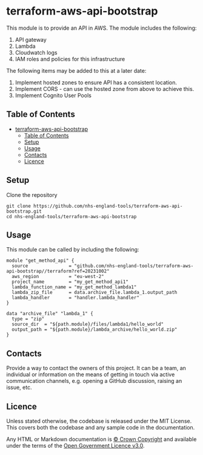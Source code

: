 # terraform-aws-api-bootstrap

This module is to provide an API in AWS. The module includes the following:

1. API gateway
1. Lambda
1. Cloudwatch logs
1. IAM roles and policies for this infrastructure

The following items may be added to this at a later date:

1. Implement hosted zones to ensure API has a consistent location.
1. Implement CORS - can use the hosted zone from above to achieve this.
1. Implement Cognito User Pools

## Table of Contents

- [terraform-aws-api-bootstrap](#terraform-aws-api-bootstrap)
  - [Table of Contents](#table-of-contents)
  - [Setup](#setup)
  - [Usage](#usage)
  - [Contacts](#contacts)
  - [Licence](#licence)

## Setup

Clone the repository

```shell
git clone https://github.com/nhs-england-tools/terraform-aws-api-bootstrap.git
cd nhs-england-tools/terraform-aws-api-bootstrap
```

## Usage

This module can be called by including the following:

```hcl
module "get_method_api" {
  source               = "github.com/nhs-england-tools/terraform-aws-api-bootstrap//terraform?ref=20231002"
  aws_region           = "eu-west-2"
  project_name         = "my_get_method_api1"
  lambda_function_name = "my_get_method_lambda1"
  lambda_zip_file      = data.archive_file.lambda_1.output_path
  lambda_handler       = "handler.lambda_handler"
}

data "archive_file" "lambda_1" {
  type = "zip"
  source_dir  = "${path.module}/files/lambda1/hello_world"
  output_path = "${path.module}/lambda_archive/hello_world.zip"
}
```

## Contacts

Provide a way to contact the owners of this project. It can be a team, an individual or information on the means of getting in touch via active communication channels, e.g. opening a GitHub discussion, raising an issue, etc.

## Licence

Unless stated otherwise, the codebase is released under the MIT License. This covers both the codebase and any sample code in the documentation.

Any HTML or Markdown documentation is [© Crown Copyright](https://www.nationalarchives.gov.uk/information-management/re-using-public-sector-information/uk-government-licensing-framework/crown-copyright/) and available under the terms of the [Open Government Licence v3.0](https://www.nationalarchives.gov.uk/doc/open-government-licence/version/3/).
